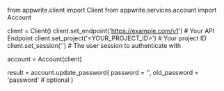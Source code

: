 from appwrite.client import Client
from appwrite.services.account import Account

client = Client()
client.set_endpoint('https://example.com/v1') # Your API Endpoint
client.set_project('<YOUR_PROJECT_ID>') # Your project ID
client.set_session('') # The user session to authenticate with

account = Account(client)

result = account.update_password(
    password = '',
    old_password = 'password' # optional
)
